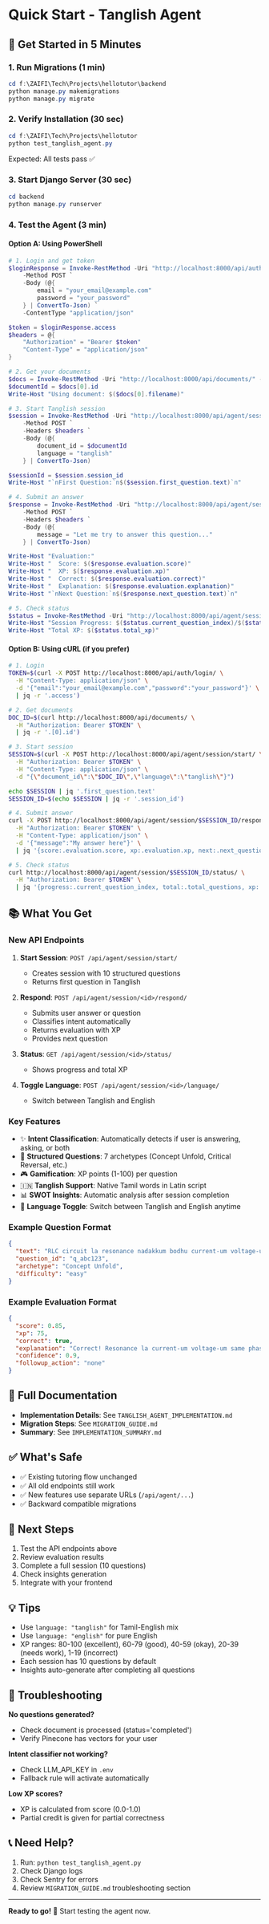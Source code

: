 # Quick Start - Tanglish Agent

## 🚀 Get Started in 5 Minutes

### 1. Run Migrations (1 min)

```powershell
cd f:\ZAIFI\Tech\Projects\hellotutor\backend
python manage.py makemigrations
python manage.py migrate
```

### 2. Verify Installation (30 sec)

```powershell
cd f:\ZAIFI\Tech\Projects\hellotutor
python test_tanglish_agent.py
```

Expected: All tests pass ✅

### 3. Start Django Server (30 sec)

```powershell
cd backend
python manage.py runserver
```

### 4. Test the Agent (3 min)

#### Option A: Using PowerShell

```powershell
# 1. Login and get token
$loginResponse = Invoke-RestMethod -Uri "http://localhost:8000/api/auth/login/" `
    -Method POST `
    -Body (@{
        email = "your_email@example.com"
        password = "your_password"
    } | ConvertTo-Json) `
    -ContentType "application/json"

$token = $loginResponse.access
$headers = @{
    "Authorization" = "Bearer $token"
    "Content-Type" = "application/json"
}

# 2. Get your documents
$docs = Invoke-RestMethod -Uri "http://localhost:8000/api/documents/" -Headers $headers
$documentId = $docs[0].id
Write-Host "Using document: $($docs[0].filename)"

# 3. Start Tanglish session
$session = Invoke-RestMethod -Uri "http://localhost:8000/api/agent/session/start/" `
    -Method POST `
    -Headers $headers `
    -Body (@{
        document_id = $documentId
        language = "tanglish"
    } | ConvertTo-Json)

$sessionId = $session.session_id
Write-Host "`nFirst Question:`n$($session.first_question.text)`n"

# 4. Submit an answer
$response = Invoke-RestMethod -Uri "http://localhost:8000/api/agent/session/$sessionId/respond/" `
    -Method POST `
    -Headers $headers `
    -Body (@{
        message = "Let me try to answer this question..."
    } | ConvertTo-Json)

Write-Host "Evaluation:"
Write-Host "  Score: $($response.evaluation.score)"
Write-Host "  XP: $($response.evaluation.xp)"
Write-Host "  Correct: $($response.evaluation.correct)"
Write-Host "  Explanation: $($response.evaluation.explanation)"
Write-Host "`nNext Question:`n$($response.next_question.text)`n"

# 5. Check status
$status = Invoke-RestMethod -Uri "http://localhost:8000/api/agent/session/$sessionId/status/" -Headers $headers
Write-Host "Session Progress: $($status.current_question_index)/$($status.total_questions)"
Write-Host "Total XP: $($status.total_xp)"
```

#### Option B: Using cURL (if you prefer)

```bash
# 1. Login
TOKEN=$(curl -X POST http://localhost:8000/api/auth/login/ \
  -H "Content-Type: application/json" \
  -d '{"email":"your_email@example.com","password":"your_password"}' \
  | jq -r '.access')

# 2. Get documents
DOC_ID=$(curl http://localhost:8000/api/documents/ \
  -H "Authorization: Bearer $TOKEN" \
  | jq -r '.[0].id')

# 3. Start session
SESSION=$(curl -X POST http://localhost:8000/api/agent/session/start/ \
  -H "Authorization: Bearer $TOKEN" \
  -H "Content-Type: application/json" \
  -d "{\"document_id\":\"$DOC_ID\",\"language\":\"tanglish\"}")

echo $SESSION | jq '.first_question.text'
SESSION_ID=$(echo $SESSION | jq -r '.session_id')

# 4. Submit answer
curl -X POST http://localhost:8000/api/agent/session/$SESSION_ID/respond/ \
  -H "Authorization: Bearer $TOKEN" \
  -H "Content-Type: application/json" \
  -d '{"message":"My answer here"}' \
  | jq '{score:.evaluation.score, xp:.evaluation.xp, next:.next_question.text}'

# 5. Check status
curl http://localhost:8000/api/agent/session/$SESSION_ID/status/ \
  -H "Authorization: Bearer $TOKEN" \
  | jq '{progress:.current_question_index, total:.total_questions, xp:.total_xp}'
```

## 📚 What You Get

### New API Endpoints

1. **Start Session**: `POST /api/agent/session/start/`
   - Creates session with 10 structured questions
   - Returns first question in Tanglish
   
2. **Respond**: `POST /api/agent/session/<id>/respond/`
   - Submits user answer or question
   - Classifies intent automatically
   - Returns evaluation with XP
   - Provides next question
   
3. **Status**: `GET /api/agent/session/<id>/status/`
   - Shows progress and total XP
   
4. **Toggle Language**: `POST /api/agent/session/<id>/language/`
   - Switch between Tanglish and English

### Key Features

- ✨ **Intent Classification**: Automatically detects if user is answering, asking, or both
- 📝 **Structured Questions**: 7 archetypes (Concept Unfold, Critical Reversal, etc.)
- 🎮 **Gamification**: XP points (1-100) per question
- 🇮🇳 **Tanglish Support**: Native Tamil words in Latin script
- 📊 **SWOT Insights**: Automatic analysis after session completion
- 🔄 **Language Toggle**: Switch between Tanglish and English anytime

### Example Question Format

```json
{
  "text": "RLC circuit la resonance nadakkum bodhu current-um voltage-um epadi phase la irukkum? Simple-a sollu.",
  "question_id": "q_abc123",
  "archetype": "Concept Unfold",
  "difficulty": "easy"
}
```

### Example Evaluation Format

```json
{
  "score": 0.85,
  "xp": 75,
  "correct": true,
  "explanation": "Correct! Resonance la current-um voltage-um same phase la irukkum.",
  "confidence": 0.9,
  "followup_action": "none"
}
```

## 📖 Full Documentation

- **Implementation Details**: See `TANGLISH_AGENT_IMPLEMENTATION.md`
- **Migration Steps**: See `MIGRATION_GUIDE.md`
- **Summary**: See `IMPLEMENTATION_SUMMARY.md`

## ✅ What's Safe

- ✅ Existing tutoring flow unchanged
- ✅ All old endpoints still work
- ✅ New features use separate URLs (`/api/agent/...`)
- ✅ Backward compatible migrations

## 🎯 Next Steps

1. Test the API endpoints above
2. Review evaluation results
3. Complete a full session (10 questions)
4. Check insights generation
5. Integrate with your frontend

## 💡 Tips

- Use `language: "tanglish"` for Tamil-English mix
- Use `language: "english"` for pure English
- XP ranges: 80-100 (excellent), 60-79 (good), 40-59 (okay), 20-39 (needs work), 1-19 (incorrect)
- Each session has 10 questions by default
- Insights auto-generate after completing all questions

## 🐛 Troubleshooting

**No questions generated?**
- Check document is processed (status='completed')
- Verify Pinecone has vectors for your user

**Intent classifier not working?**
- Check LLM_API_KEY in `.env`
- Fallback rule will activate automatically

**Low XP scores?**
- XP is calculated from score (0.0-1.0)
- Partial credit is given for partial correctness

## 📞 Need Help?

1. Run: `python test_tanglish_agent.py`
2. Check Django logs
3. Check Sentry for errors
4. Review `MIGRATION_GUIDE.md` troubleshooting section

---

**Ready to go!** 🚀 Start testing the agent now.
